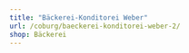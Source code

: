 ```yaml
---
title: "Bäckerei-Konditorei Weber"
url: /coburg/baeckerei-konditorei-weber-2/
shop: Bäckerei
---
```

